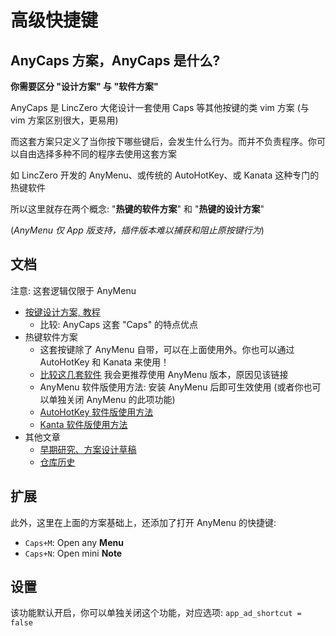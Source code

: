 # 高级快捷键

## AnyCaps 方案，AnyCaps 是什么?

**你需要区分 "设计方案" 与 "软件方案"**

AnyCaps 是 LincZero 大佬设计一套使用 Caps 等其他按键的类 vim 方案
(与 vim 方案区别很大，更易用)

而这套方案只定义了当你按下哪些键后，会发生什么行为。而并不负责程序。你可以自由选择多种不同的程序去使用这套方案

如 LincZero 开发的 AnyMenu、或传统的 AutoHotKey、或 Kanata 这种专门的热键软件

所以这里就存在两个概念: "**热键的软件方案**" 和 "**热键的设计方案**"

(*AnyMenu 仅 App 版支持，插件版本难以捕获和阻止原按键行为*)

## 文档

注意: 这套逻辑仅限于 AnyMenu 

- [按键设计方案, 教程](./Tutorial.md)
  - 比较: AnyCaps 这套 "Caps" 的特点优点
- 热键软件方案
  - 这套按键除了 AnyMenu 自带，可以在上面使用外。你也可以通过 AutoHotKey 和 Kanata 来使用！
  - [比较这几套软件](./Other_version.md) 我会更推荐使用 AnyMenu 版本，原因见该链接
  - AnyMenu 软件版使用方法: 安装 AnyMenu 后即可生效使用 (或者你也可以单独关闭 AnyMenu 的此项功能)
  - [AutoHotKey 软件版使用方法](./AutoHotKey_version.md)
  - [Kanta 软件版使用方法](./Kanata_version.md)
- 其他文章
  - [早期研究、方案设计草稿](./09.%20案例：Caps%20Lock作修改键.md)
  - [仓库历史](./History.md)

## 扩展

此外，这里在上面的方案基础上，还添加了打开 AnyMenu 的快捷键:

- `Caps+M`: Open any **Menu**
- `Caps+N`: Open mini **Note**

## 设置

该功能默认开启，你可以单独关闭这个功能，对应选项: `app_ad_shortcut = false`
